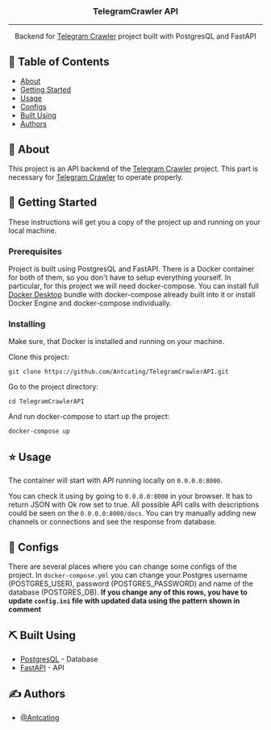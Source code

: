 <h3 align="center">TelegramCrawler API</h3>

---

<p align="center"> Backend for <a href="https://github.com/Antcating/TelegramCrawler">Telegram Crawler</a> project built with PostgresQL and FastAPI
    <br> 
</p>

## 📝 Table of Contents

- [About](#about)
- [Getting Started](#getting_started)
- [Usage](#usage)
- [Configs](#configs)
- [Built Using](#built_using)
- [Authors](#authors)

## 🧐 About <a name = "about"></a>

This project is an API backend of the [Telegram Crawler](https://github.com/Antcating/TelegramCrawler) project. 
This part is necessary for [Telegram Crawler](https://github.com/Antcating/TelegramCrawler) to operate properly. 

## 🏁 Getting Started <a name = "getting_started"></a>

These instructions will get you a copy of the project up and running on your local machine. 

### Prerequisites

Project is built using PostgresQL and FastAPI. There is a Docker container for both of them, so you don't have to setup everything yourself. In particular, for this project we will need docker-compose. You can install full [Docker Desktop](https://www.docker.com/products/docker-desktop/) bundle with docker-compose already built into it or install Docker Engine and docker-compose individually. 


### Installing

Make sure, that Docker is installed and running on your machine. 

Clone this project:

```
git clone https://github.com/Antcating/TelegramCrawlerAPI.git
```
Go to the project directory:

```
cd TelegramCrawlerAPI
```
And run docker-compose to start up the project:
```
docker-compose up
```

## ⭐ Usage <a name="usage"></a>

The container will start with API running locally on `0.0.0.0:8000`. 

You can check it using by going to `0.0.0.0:8000` in your browser. It has to return JSON with Ok row set to true. All possible API calls with descriptions could be seen on the `0.0.0.0:8000/docs`. You can try manually adding new channels or connections and see the response from database.

## 📖 Configs <a name="configs"></a>

There are several places where you can change some configs of the project. In `docker-compose.yml` you can change your Postgres username (POSTGRES_USER), password (POSTGRES_PASSWORD) and name of the database (POSTGRES_DB). **If you change any of this rows, you have to update `config.ini` file with updated data using the pattern shown in comment**

## ⛏️ Built Using <a name = "built_using"></a>

- [PostgresQL](https://www.postgresql.org/) - Database
- [FastAPI](https://fastapi.tiangolo.com/) - API

## ✍️ Authors <a name = "authors"></a>

- [@Antcating](https://github.com/Antcating)
